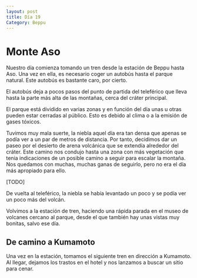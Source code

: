 ```yaml
---
layout: post
title: Día 19
Category: Beppu
---
```


# Monte Aso

Nuestro día comienza tomando un tren desde la estación de Beppu hasta Aso. Una vez en ella, es necesario coger un autobús hasta el parque natural. Este autobús es bastante caro, por cierto.

El autobús deja a pocos pasos del punto de partida del teleférico que lleva hasta la parte más alta de las montañas, cerca del cráter principal.

El parque está dividido en varias zonas y en función del día unas u otras pueden estar cerradas al público. Esto es debido al clima o a la emisión de gases tóxicos. 

Tuvimos muy mala suerte, la niebla aquel día era tan densa que apenas se podía ver a un par de metros de distancia. Por tanto, decidimos dar un paseo por el desierto de arena volcánica que se extendía alrededor del cráter. Este camino nos condujo hasta una zona con más vegetación que tenia indicaciones de un posible camino a seguir para escalar la montaña. Nos quedamos con muchas, muchas ganas de seguirlo, pero no era el día más apropiado para ello. 

[TODO]

De vuelta al teleférico, la niebla se había levantado un poco y se podía ver un poco más del volcán.

Volvimos a la estación de tren, haciendo una rápida parada en el museo de volcanes cercano al parque, desde el que también hay unas vistas muy bonitas, salvo ese día. 

## De camino a Kumamoto

Una vez en la estación, tomamos el siguiente tren en dirección a Kumamoto. Al llegar, dejamos los trastos en el hotel y nos lanzamos a buscar un sitio para cenar.
